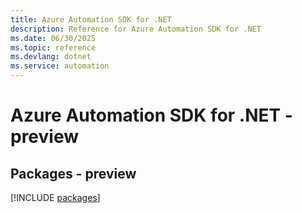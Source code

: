 ```yaml
---
title: Azure Automation SDK for .NET
description: Reference for Azure Automation SDK for .NET
ms.date: 06/30/2025
ms.topic: reference
ms.devlang: dotnet
ms.service: automation
---
```

# Azure Automation SDK for .NET - preview
## Packages - preview
[!INCLUDE [packages](automation-index.md)]